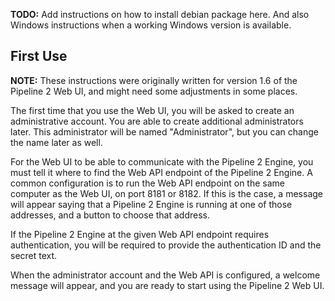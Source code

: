 **TODO:** Add instructions on how to install debian package here. And also Windows instructions when a working Windows version is available.

## First Use

**NOTE:** These instructions were originally written for version 1.6 of the Pipeline 2 Web UI, and might need some adjustments in some places.

The first time that you use the Web UI, you will be asked to create an administrative account. You are able to create additional administrators later. This administrator will be named "Administrator", but you can change the name later as well.

For the Web UI to be able to communicate with the Pipeline 2 Engine, you must tell it where to find the Web API endpoint of the Pipeline 2 Engine. A common configuration is to run the Web API endpoint on the same computer as the Web UI, on port 8181 or 8182. If this is the case, a message will appear saying that a Pipeline 2 Engine is running at one of those addresses, and a button to choose that address.

If the Pipeline 2 Engine at the given Web API endpoint requires authentication, you will be required to provide the authentication ID and the secret text.

When the administrator account and the Web API is configured, a welcome message will appear, and you are ready to start using the Pipeline 2 Web UI.

